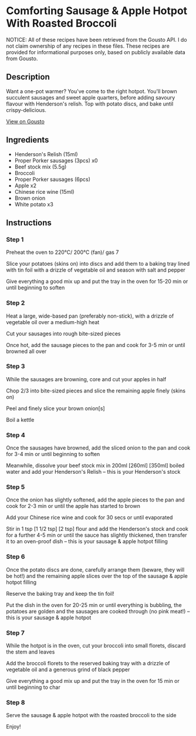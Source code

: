 # Comforting Sausage & Apple Hotpot With Roasted Broccoli

NOTICE: All of these recipes have been retrieved from the Gousto API. I do not claim ownership of any recipes in these files. These recipes are provided for informational purposes only, based on publicly available data from Gousto.

## Description

Want a one-pot warmer? You've come to the right hotpot. You'll brown succulent sausages and sweet apple quarters, before adding savoury flavour with Henderson's relish. Top with potato discs, and bake until crispy-delicious. 

[View on Gousto](https://www.gousto.co.uk/recipes/cookbook/comforting-sausage-apple-hotpot-with-roasted-broccoli)

## Ingredients

- Henderson's Relish (15ml)
- Proper Porker sausages (3pcs) x0
- Beef stock mix (5.5g)
- Broccoli
- Proper Porker sausages (6pcs)
- Apple x2
- Chinese rice wine (15ml)
- Brown onion
- White potato x3

## Instructions


### Step 1

Preheat the oven to 220°C/ 200°C (fan)/ gas 7

Slice your potatoes (skins on) into discs and add them to a baking tray lined with tin foil with a drizzle of vegetable oil and season with salt and pepper

Give everything a good mix up and put the tray in the oven for 15-20 min or until beginning to soften


### Step 2

Heat a large, wide-based pan (preferably non-stick), with a drizzle of vegetable oil over a medium-high heat

Cut your sausages into rough bite-sized pieces

Once hot, add the sausage pieces to the pan and cook for 3-5 min or until browned all over


### Step 3

While the sausages are browning, core and cut your apples in half

Chop 2/3 into bite-sized pieces and slice the remaining apple finely (skins on)

Peel and finely slice your brown onion[s]

Boil a kettle


### Step 4

Once the sausages have browned, add the sliced onion to the pan and cook for 3-4 min or until beginning to soften

Meanwhile, dissolve your beef stock mix in 200ml <span class="text-purple">[260ml]</span> <span class="text-danger">[350ml]</span> boiled water and add your Henderson's Relish – this is your Henderson's stock


### Step 5

Once the onion has slightly softened, add the apple pieces to the pan and cook for 2-3 min or until the apple has started to brown

Add your Chinese rice wine and cook for 30 secs or until evaporated

Stir in 1 tsp <span class="text-purple">[1 1/2 tsp]</span> <span class="text-danger">[2 tsp]</span> flour and add the Henderson's stock and cook for a further 4-5 min or until the sauce has slightly thickened, then transfer it to an oven-proof dish – this is your sausage & apple hotpot filling


### Step 6

Once the potato discs are done, carefully arrange them (beware, they will be hot!) and the remaining apple slices over the top of the sausage & apple hotpot filling

Reserve the baking tray and keep the tin foil!

Put the dish in the oven for 20-25 min or until everything is bubbling, the potatoes are golden and the sausages are cooked through (no pink meat!) – this is your sausage & apple hotpot


### Step 7

While the hotpot is in the oven, cut your broccoli into small florets, discard the stem and leaves

Add the broccoli florets to the reserved baking tray with a drizzle of vegetable oil and a generous grind of black pepper

Give everything a good mix up and put the tray in the oven for 15 min or until beginning to char

### Step 8

Serve the sausage & apple hotpot with the roasted broccoli to the side

Enjoy!

